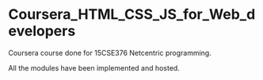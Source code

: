 # Coursera_HTML_CSS_JS_for_Web_developers

Coursera course done for 15CSE376 Netcentric programming.

All the modules have been implemented and hosted.
